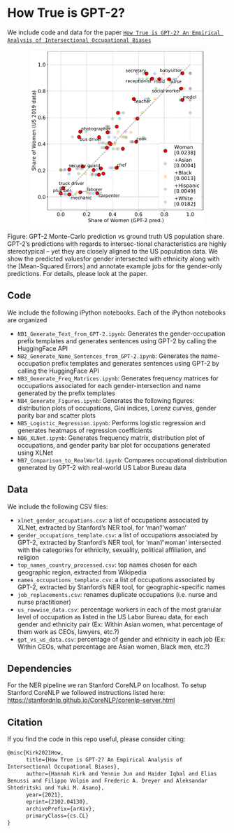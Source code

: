 # How True is GPT-2?

We include code and data for the paper [`How True is GPT-2? An Empirical Analysis of Intersectional Occupational Biases`](http://arxiv.org/abs/2102.04130) 

<p align="center">
<img src="data/_splash.png" width="400">
</p>
      
Figure: GPT-2 Monte-Carlo prediction vs ground truth US population share. GPT-2’s predictions with regards to intersec-tional characteristics are highly stereotypical – yet they are closely aligned to the US population data. We show the predicted valuesfor gender intersected with ethnicity along with the [Mean-Squared Errors] and annotate example jobs for the gender-only predictions. For details, please look at the paper.

## Code
We include the following iPython notebooks. Each of the iPython notebooks are organized 
* `NB1_Generate_Text_from_GPT-2.ipynb`: Generates the gender-occupation prefix templates and generates sentences using GPT-2 by calling the HuggingFace API
* `NB2_Generate_Name_Sentences_from_GPT-2.ipynb`: Generates the name-occupation prefix templates and generates sentences using GPT-2 by calling the HuggingFace API
* `NB3_Generate_Freq_Matrices.ipynb`: Generates frequency matrices for occupations associated for each gender-intersection and name generated by the prefix templates
* `NB4_Generate_Figures.ipynb`: Generates the following figures: distribution plots of occupations, Gini indices, Lorenz curves, gender parity bar and scatter plots 
* `NB5_Logistic_Regression.ipynb`: Performs logistic regression and generates heatmaps of regression coefficients 
* `NB6_XLNet.ipynb`: Generates frequency matrix, distribution plot of occupations, and gender parity bar plot for occupations generated using XLNet
* `NB7_Comparison_to_RealWorld.ipynb`: Compares occupational distribution generated by GPT-2 with real-world US Labor Bureau data

## Data
We include the following CSV files:
* `xlnet_gender_occupations.csv`: a list of occupations associated by XLNet, extracted by Stanford’s NER tool, for ‘man’/’woman’
* `gender_occupations_template.csv`: a list of occupations associated by GPT-2, extracted by Stanford’s NER tool, for ‘man’/’woman’ intersected with the categories for ethnicity, sexuality, political affiliation, and religion
* `top_names_country_processed.csv`: top names chosen for each geographic region, extracted from Wikipedia 
* `names_occupations_template.csv`: a list of occupations associated by GPT-2, extracted by Stanford’s NER tool, for geographic-specific names
* `job_replacements.csv`: renames duplicate occupations (i.e. nurse and nurse practitioner)
* `us_rowwise_data.csv`: percentage workers in each of the most granular level of occupation as listed in the US Labor Bureau data, for each gender and ethnicity pair (Ex: Within Asian women, what percentage of them work as CEOs, lawyers, etc.?)
* `gpt_vs_us_data.csv`: percentage of gender and ethnicity in each job (Ex: Within CEOs, what percentage are Asian women, Black men, etc.?)

## Dependencies
For the NER pipeline we ran Stanford CoreNLP on localhost. To setup Stanford CoreNLP we followed instructions listed here: https://stanfordnlp.github.io/CoreNLP/corenlp-server.html

## Citation
If you find the code in this repo useful, please consider citing:
```
@misc{Kirk2021How,
      title={How True is GPT-2? An Empirical Analysis of Intersectional Occupational Biases}, 
      author={Hannah Kirk and Yennie Jun and Haider Iqbal and Elias Benussi and Filippo Volpin and Frederic A. Dreyer and Aleksandar Shtedritski and Yuki M. Asano},
      year={2021},
      eprint={2102.04130},
      archivePrefix={arXiv},
      primaryClass={cs.CL}
}
```
